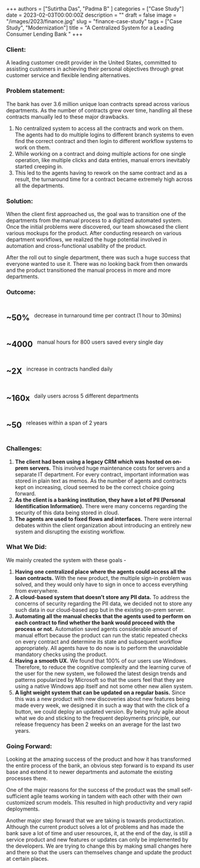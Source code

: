+++
authors = ["Sutirtha Das", "Padma B" ]
categories = ["Case Study"]
date = 2023-02-03T00:00:00Z
description = ""
draft = false
image = "/images/2023/finance.jpg"
slug = "finance-case-study"
tags = ["Case Study", "Modernization"]
title = "A Centralized System for a Leading Consumer Lending Bank "
+++

### Client:

A leading customer credit provider in the United States, committed to assisting customers in achieving their personal objectives through great customer service and flexible lending alternatives.

### Problem statement:

The bank has over 3.6 million unique loan contracts spread across various departments. As the number of contracts grew over time, handling all these contracts manually led to these major drawbacks.

1. No centralized system to access all the contracts and work on them. The agents had to do multiple logins to different branch systems to even find the correct contract and then login to different workflow systems to work on them.
2. While working on a contract and doing multiple actions for one single operation, like multiple clicks and data entries, manual errors inevitably started creeping in.
3. This led to the agents having to rework on the same contract and as a result, the turnaround time for a contract became extremely high across all the departments.

### Solution:

When the client first approached us, the goal was to transition one of the departments from the manual process to a digitized automated system. Once the initial problems were discovered, our team showcased the client various mockups for the product. After conducting research on various department workflows, we realized the huge potential involved in automation and cross-functional usability of the product.

After the roll out to single department, there was such a huge success that everyone wanted to use it. There was no looking back from then onwards and the product transitioned the manual process in more and more departments.

### Outcome:

<span style="display: flex;flex-direction: row;align-content: center;justify-content: flex-start;align-items: center; flex-wrap: wrap">
<h2 >~50%</h2> &nbsp;&nbsp; decrease in turnaround time per contract (1 hour to 30mins)
</span>

<span style="display: flex;flex-direction: row;align-content: center;justify-content: flex-start;align-items: center; flex-wrap: wrap">
<h2>~4000</h2> &nbsp;&nbsp; manual hours for 800 users saved every single day 
</span>

<span style="display: flex;flex-direction: row;align-content: center;justify-content: flex-start;align-items: center; flex-wrap: wrap">
<h2>~2X</h2> &nbsp;&nbsp; increase in contracts handled daily
</span>

<span style="display: flex;flex-direction: row;align-content: center;justify-content: flex-start;align-items: center; flex-wrap: wrap">
<h2>~160x</h2> &nbsp;&nbsp; daily users across 5 different departments
</span>

<span style="display: flex;flex-direction: row;align-content: center;justify-content: flex-start;align-items: center; flex-wrap: wrap">
<h2>~50</h2> &nbsp;&nbsp; releases within a span of 2 years
</span>

### Challenges:

1. **The client had been using a legacy CRM which was hosted on on-prem servers.** This involved huge maintenance costs for servers and a separate IT department. For every contract, important information was stored in plain text as memos. As the number of agents and contracts kept on increasing, cloud seemed to be the correct choice going forward.
2. **As the client is a banking institution, they have a lot of PII (Personal Identification Information).** There were many concerns regarding the security of this data being stored in cloud.
3. **The agents are used to fixed flows and interfaces.** There were internal debates within the client organization about introducing an entirely new system and disrupting the existing workflow.

### What We Did:

We mainly created the system with these goals -

1. **Having one centralized place where the agents could access all the loan contracts.** With the new product, the multiple sign-in problem was solved, and they would only have to sign in once to access everything from everywhere.
2. **A cloud-based system that doesn’t store any PII data.** To address the concerns of security regarding the PII data, we decided not to store any such data in our cloud-based app but in the existing on-prem server.
3. **Automating all the manual checks that the agents used to perform on each contract to find whether the bank would proceed with the process or not.** Automation saved agents considerable amount of manual effort because the product can run the static repeated checks on every contract and determine its state and subsequent workflow appropriately. All agents have to do now is to perform the unavoidable mandatory checks using the product.
4. **Having a smooth UX.** We found that 100% of our users use Windows. Therefore, to reduce the cognitive complexity and the learning curve of the user for the new system, we followed the latest design trends and patterns popularized by Microsoft so that the users feel that they are using a native Windows app itself and not some other new alien system.
5. **A light weight system that can be updated on a regular basis.** Since this was a new product with new discoveries about new features being made every week, we designed it in such a way that with the click of a button, we could deploy an updated version. By being truly agile about what we do and sticking to the frequent deployments principle, our release frequency has been 2 weeks on an average for the last two years.

### Going Forward:

Looking at the amazing success of the product and how it has transformed the entire process of the bank, an obvious step forward is to expand its user base and extend it to newer departments and automate the existing processes there.

One of the major reasons for the success of the product was the small self-sufficient agile teams working in tandem with each other with their own customized scrum models. This resulted in high productivity and very rapid deployments.

Another major step forward that we are taking is towards productization. Although the current product solves a lot of problems and has made the bank save a lot of time and user resources, it, at the end of the day, is still a service product and new features or updates can only be implemented by the developers. We are trying to change this by making small changes here and there so that the users can themselves change and update the product at certain places.
